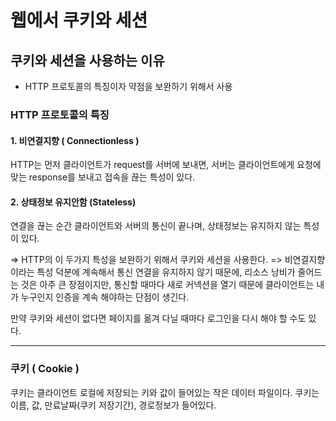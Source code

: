 # 웹에서 쿠키와 세션

## 쿠키와 세션을 사용하는 이유
- HTTP 프로토콜의 특징이자 약점을 보완하기 위해서 사용

### HTTP 프로토콜의 특징

#### 1. 비연결지향 ( Connectionless )
HTTP는 먼저 클라이언트가 request를 서버에 보내면, 서버는 클라이언트에게 요청에 맞는 response를 보내고 접속을 끊는 특성이 있다.

#### 2. 상태정보 유지안함 (Stateless)
연결을 끊는 순간 클라이언트와 서버의 통신이 끝나며, 상태정보는 유지하지 않는 특성이 있다.

=> HTTP의 이 두가지 특성을 보완하기 위해서 쿠키와 세션을 사용한다.
=> 비연결지향이라는 특성 덕분에 계속해서 통신 연결을 유지하지 않기 때문에, 리소스 낭비가 줄어드는 것은 아주 큰 장점이지만,
   통신할 때마다 새로 커넥션을 열기 때문에 클라이언트는 내가 누구인지 인증을 계속 해야하는 단점이 생긴다.

만약 쿠키와 세션이 없다면 페이지를 옮겨 다닐 때마다 로그인을 다시 해야 할 수도 있다.

<hr/>

### 쿠키 ( Cookie )
쿠키는 클라이언트 로컬에 저장되는 키와 값이 들어있는 작은 데이터 파일이다.
쿠키는 이름, 값, 만료날짜(쿠키 저장기간), 경로정보가 들어있다.
